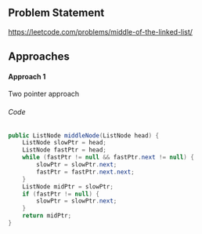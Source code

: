 ## Problem Statement
https://leetcode.com/problems/middle-of-the-linked-list/

## Approaches
#### Approach 1
Two pointer approach

###### Code
```java
public ListNode middleNode(ListNode head) {  
    ListNode slowPtr = head;  
    ListNode fastPtr = head;  
    while (fastPtr != null && fastPtr.next != null) {  
        slowPtr = slowPtr.next;  
        fastPtr = fastPtr.next.next;  
    }  
    ListNode midPtr = slowPtr;  
    if (fastPtr != null) {  
        slowPtr = slowPtr.next;  
    }  
    return midPtr;  
}
```

